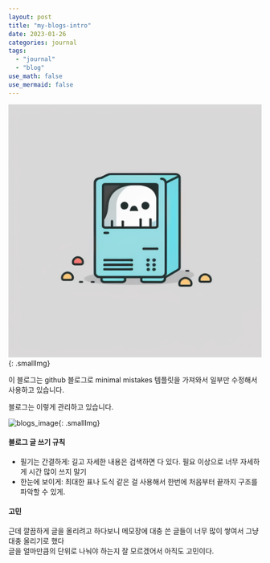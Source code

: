 ```yaml
---
layout: post
title: "my-blogs-intro"
date: 2023-01-26
categories: journal
tags:
  - "journal"
  - "blog"
use_math: false
use_mermaid: false
---
```


![blogs_image](/assets/images/computer_ghost.png){: .smallImg}

이 블로그는 github 블로그로 minimal mistakes 템플릿을 가져와서 일부만 수정해서 사용하고 있습니다.

블로그는 이렇게 관리하고 있습니다.

![blogs_image](https://blogger.googleusercontent.com/img/a/AVvXsEg15yO8Bnpu8p5WUf-mmRvmLDU9GHb_zN99FTIKTt1vOmCLZQSQIti9_a1FSfKJOnevwchXQGK2-UoV1eoTU4_aqLjn8MVsLL-FXD3tQX4gZoR0GRN5YZNrUbI8vXAICdZxm8-Ishp4yVL8jq0sGf4XZxaGSaJolf4vSavHf_J7iPoY0hUvWF6MWJPIyw=w1684-h1069-p-k-no-nu){: .smallImg}

#### 블로그 글 쓰기 규칙

- 필기는 간결하게: 길고 자세한 내용은 검색하면 다 있다. 필요 이상으로 너무 자세하게 시간 많이 쓰지 말기
- 한눈에 보이게: 최대한 표나 도식 같은 걸 사용해서 한번에 처음부터 끝까지 구조를 파악할 수 있게.

#### 고민

근데 깔끔하게 글을 올리려고 하다보니 메모장에 대충 쓴 글들이 너무 많이 쌓여서 그냥 대충 올리기로 했다  
글을 얼마만큼의 단위로 나눠야 하는지 잘 모르겠어서 아직도 고민이다.
